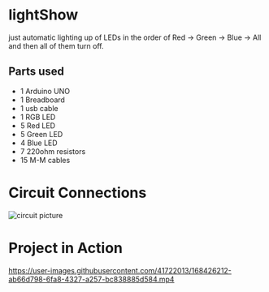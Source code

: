 # lightShow

just automatic lighting up of LEDs in the order of Red -> Green -> Blue -> All and then all of them turn off.

## Parts used
- 1 Arduino UNO
- 1 Breadboard
- 1 usb cable
- 1 RGB LED
- 5 Red LED
- 5 Green LED
- 4 Blue LED
- 7 220ohm resistors
- 15 M-M cables

# Circuit Connections 
![circuit picture](https://user-images.githubusercontent.com/41722013/168426197-e6d533a5-f015-44f5-acc5-0536ac350d83.jpeg)

# Project in Action
https://user-images.githubusercontent.com/41722013/168426212-ab66d798-6fa8-4327-a257-bc838885d584.mp4

